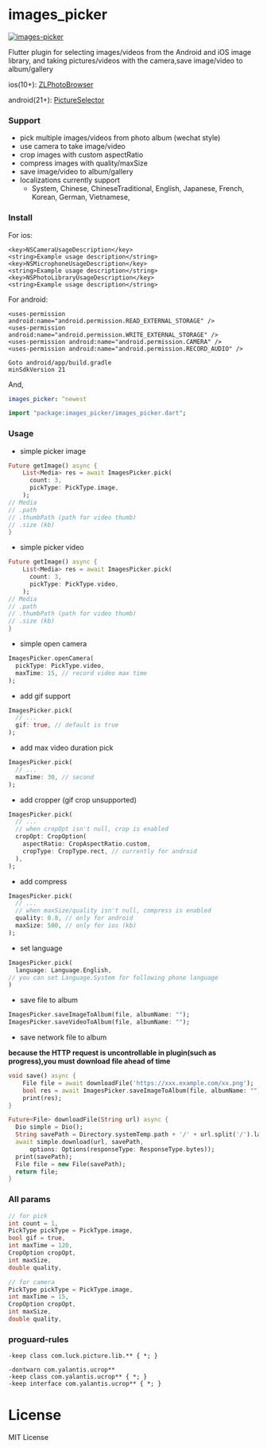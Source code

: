 # images_picker

[![images-picker](https://img.shields.io/badge/pub-1.2.9-orange)](https://pub.dev/packages/images_picker)

Flutter plugin for selecting images/videos from the Android and iOS image library, and taking pictures/videos with the camera,save image/video to album/gallery

ios(10+): [ZLPhotoBrowser](https://github.com/longitachi/ZLPhotoBrowser)

android(21+): [PictureSelector](https://github.com/LuckSiege/PictureSelector)

### Support
- pick multiple images/videos from photo album (wechat style)
- use camera to take image/video
- crop images with custom aspectRatio
- compress images with quality/maxSize
- save image/video to album/gallery
- localizations currently support
  - System, Chinese, ChineseTraditional, English, Japanese, French, Korean, German, Vietnamese,
    
### Install
For ios:
```
<key>NSCameraUsageDescription</key>
<string>Example usage description</string>
<key>NSMicrophoneUsageDescription</key>
<string>Example usage description</string>
<key>NSPhotoLibraryUsageDescription</key>
<string>Example usage description</string>
```
For android:
```
<uses-permission android:name="android.permission.READ_EXTERNAL_STORAGE" />
<uses-permission android:name="android.permission.WRITE_EXTERNAL_STORAGE" />
<uses-permission android:name="android.permission.CAMERA" />
<uses-permission android:name="android.permission.RECORD_AUDIO" />
```

```
Goto android/app/build.gradle
minSdkVersion 21
```

And,
```yaml
images_picker: ^newest
```
```dart
import "package:images_picker/images_picker.dart";
```

### Usage

- simple picker image

```dart
Future getImage() async {
    List<Media> res = await ImagesPicker.pick(
      count: 3,
      pickType: PickType.image,
    );
// Media
// .path
// .thumbPath (path for video thumb)
// .size (kb)
}
```
- simple picker video
```dart
Future getImage() async {
    List<Media> res = await ImagesPicker.pick(
      count: 3,
      pickType: PickType.video,
    );
// Media
// .path
// .thumbPath (path for video thumb)
// .size (kb)
}
```
- simple open camera
```dart
ImagesPicker.openCamera(
  pickType: PickType.video,
  maxTime: 15, // record video max time
);
```
- add gif support
```dart
ImagesPicker.pick(
  // ...
  gif: true, // default is true
);
```
- add max video duration pick
```dart
ImagesPicker.pick(
  // ...
  maxTime: 30, // second
);
```
- add cropper (gif crop unsupported)
```dart
ImagesPicker.pick(
  // ...
  // when cropOpt isn't null, crop is enabled
  cropOpt: CropOption(
    aspectRatio: CropAspectRatio.custom,
    cropType: CropType.rect, // currently for android
  ),
);
```
- add compress
```dart
ImagesPicker.pick(
  // ...
  // when maxSize/quality isn't null, compress is enabled
  quality: 0.8, // only for android
  maxSize: 500, // only for ios (kb)
);
```
- set language
```dart
ImagesPicker.pick(
  language: Language.English,
// you can set Language.System for following phone language
)
```
- save file to album
```dart
ImagesPicker.saveImageToAlbum(file, albumName: "");
ImagesPicker.saveVideoToAlbum(file, albumName: "");
```
- save network file to album

**because the HTTP request is uncontrollable in plugin(such as progress),you must download file ahead of time**
```dart
void save() async {
    File file = await downloadFile('https://xxx.example.com/xx.png');
    bool res = await ImagesPicker.saveImageToAlbum(file, albumName: "");
    print(res);
}

Future<File> downloadFile(String url) async {
  Dio simple = Dio();
  String savePath = Directory.systemTemp.path + '/' + url.split('/').last;
  await simple.download(url, savePath,
      options: Options(responseType: ResponseType.bytes));
  print(savePath);
  File file = new File(savePath);
  return file;
}
```
### All params
```dart
// for pick
int count = 1,
PickType pickType = PickType.image,
bool gif = true,
int maxTime = 120,
CropOption cropOpt,
int maxSize,
double quality,

// for camera
PickType pickType = PickType.image,
int maxTime = 15,
CropOption cropOpt,
int maxSize,
double quality,
```
### proguard-rules
```
-keep class com.luck.picture.lib.** { *; }

-dontwarn com.yalantis.ucrop**
-keep class com.yalantis.ucrop** { *; }
-keep interface com.yalantis.ucrop** { *; }
```

# License
MIT License
